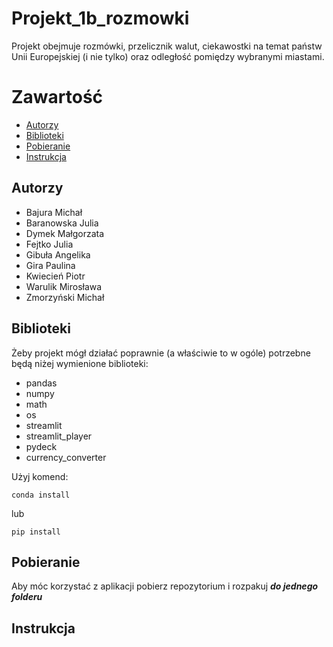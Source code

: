 # Projekt_1b_rozmowki
Projekt obejmuje rozmówki, przelicznik walut, ciekawostki na temat państw Unii Europejskiej (i nie tylko) oraz odległość pomiędzy wybranymi miastami.

# Zawartość

* [Autorzy](#autorzy)
* [Biblioteki](#biblioteki)
* [Pobieranie](#pobieranie)
* [Instrukcja](#instrukcja)

## Autorzy

* Bajura Michał
* Baranowska Julia
* Dymek Małgorzata
* Fejtko Julia
* Gibuła Angelika
* Gira Paulina
* Kwiecień Piotr
* Warulik Mirosława
* Zmorzyński Michał

## Biblioteki

Żeby projekt mógł działać poprawnie (a właściwie to w ogóle) potrzebne będą niżej wymienione biblioteki:

* pandas
* numpy
* math
* os
* streamlit
* streamlit_player
* pydeck
* currency_converter

Użyj komend:
```
conda install
```
lub
```
pip install
```
## Pobieranie
Aby móc korzystać z aplikacji pobierz repozytorium i rozpakuj ***do jednego folderu***

## Instrukcja

